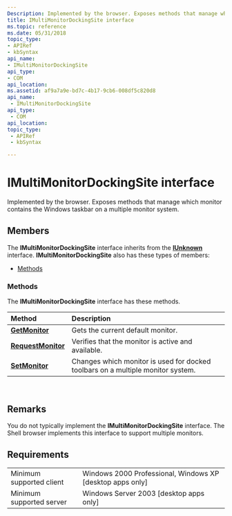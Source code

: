 ```yaml
---
Description: Implemented by the browser. Exposes methods that manage which monitor contains the Windows taskbar on a multiple monitor system.
title: IMultiMonitorDockingSite interface
ms.topic: reference
ms.date: 05/31/2018
topic_type: 
- APIRef
- kbSyntax
api_name: 
- IMultiMonitorDockingSite
api_type: 
- COM
api_location: 
ms.assetid: af9a7a9e-bd7c-4b17-9cb6-008df5c820d8
api_name: 
 - IMultiMonitorDockingSite
api_type: 
 - COM
api_location: 
topic_type: 
 - APIRef
 - kbSyntax

---
```


# IMultiMonitorDockingSite interface

Implemented by the browser. Exposes methods that manage which monitor contains the Windows taskbar on a multiple monitor system.

## Members

The **IMultiMonitorDockingSite** interface inherits from the [**IUnknown**](https://msdn.microsoft.com/library/ms680509(v=VS.85).aspx) interface. **IMultiMonitorDockingSite** also has these types of members:

-   [Methods](#methods)

### Methods

The **IMultiMonitorDockingSite** interface has these methods.



| Method                                                            | Description                                                                                |
|:------------------------------------------------------------------|:-------------------------------------------------------------------------------------------|
| [**GetMonitor**](imultimonitordockingsite-getmonitor.md)         | Gets the current default monitor.<br/>                                               |
| [**RequestMonitor**](imultimonitordockingsite-requestmonitor.md) | Verifies that the monitor is active and available.<br/>                              |
| [**SetMonitor**](imultimonitordockingsite-setmonitor.md)         | Changes which monitor is used for docked toolbars on a multiple monitor system.<br/> |



 

## Remarks

You do not typically implement the **IMultiMonitorDockingSite** interface. The Shell browser implements this interface to support multiple monitors.

## Requirements



|                                     |                                                                        |
|-------------------------------------|------------------------------------------------------------------------|
| Minimum supported client<br/> | Windows 2000 Professional, Windows XP \[desktop apps only\]<br/> |
| Minimum supported server<br/> | Windows Server 2003 \[desktop apps only\]<br/>                   |



 

 




